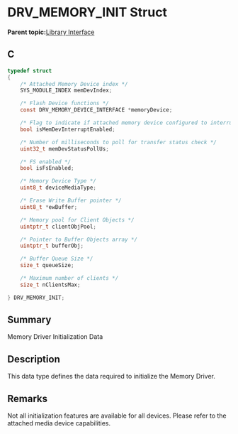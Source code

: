 # DRV\_MEMORY\_INIT Struct

**Parent topic:**[Library Interface](GUID-E18B0923-4286-4E08-A2EB-9A482E0063AE.md)

## C

```c
typedef struct
{
    /* Attached Memory Device index */
    SYS_MODULE_INDEX memDevIndex;

    /* Flash Device functions */
    const DRV_MEMORY_DEVICE_INTERFACE *memoryDevice;

    /* Flag to indicate if attached memory device configured to interrupt mode */
    bool isMemDevInterruptEnabled;

    /* Number of milliseconds to poll for transfer status check */
    uint32_t memDevStatusPollUs;

    /* FS enabled */
    bool isFsEnabled;

    /* Memory Device Type */
    uint8_t deviceMediaType;

    /* Erase Write Buffer pointer */
    uint8_t *ewBuffer;

    /* Memory pool for Client Objects */
    uintptr_t clientObjPool;

    /* Pointer to Buffer Objects array */
    uintptr_t bufferObj;

    /* Buffer Queue Size */
    size_t queueSize;

    /* Maximum number of clients */
    size_t nClientsMax;

} DRV_MEMORY_INIT;

```

## Summary

Memory Driver Initialization Data

## Description

This data type defines the data required to initialize the Memory Driver.

## Remarks

Not all initialization features are available for all devices. Please refer to the attached media device capabilities.

